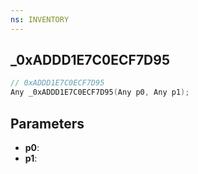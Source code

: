 ```yaml
---
ns: INVENTORY
---
```

## _0xADDD1E7C0ECF7D95

```c
// 0xADDD1E7C0ECF7D95
Any _0xADDD1E7C0ECF7D95(Any p0, Any p1);
```

## Parameters
* **p0**:
* **p1**:
